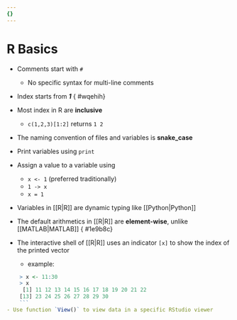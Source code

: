```yaml
---
{}
---
```



# R Basics

- Comments start with `#`
    - No specific syntax for multi-line comments
- Index starts from ***1***
{ #wqehih}

- Most index in R are **inclusive**
    - <span class="alt-check alt-check-ex">`c(1,2,3)[1:2]` returns `1 2`</span>
- The naming convention of files and variables is **snake_case**
- Print variables using `print`
- Assign a value to a variable using
    - `x <- 1` (preferred traditionally)
    - `1 -> x`
    - `x = 1`
- Variables in [[R\|R]] are dynamic typing like [[Python\|Python]]
- The default arithmetics in [[R\|R]] are **element-wise**, unlike [[MATLAB\|MATLAB]]
{ #1e9b8c}

- The interactive shell of [[R\|R]] uses an indicator `[x]` to show the index of the printed vector
    - example:

```R
    > x <- 11:30
    > x
     [1] 11 12 13 14 15 16 17 18 19 20 21 22
    [13] 23 24 25 26 27 28 29 30
    ```
- Use function `View()` to view data in a specific RStudio viewer
